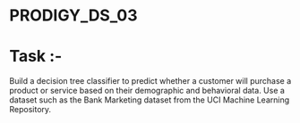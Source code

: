 # PRODIGY_DS_03

# Task :-
Build a decision tree classifier to predict whether a customer will purchase a product or service based on their demographic and behavioral data. Use a dataset such as the Bank Marketing dataset from the UCI Machine Learning Repository.
